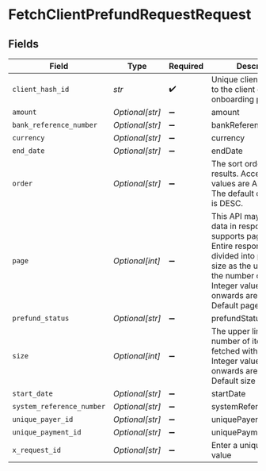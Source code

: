 # FetchClientPrefundRequestRequest


## Fields

| Field                                                                                                                                                                                                                              | Type                                                                                                                                                                                                                               | Required                                                                                                                                                                                                                           | Description                                                                                                                                                                                                                        | Example                                                                                                                                                                                                                            |
| ---------------------------------------------------------------------------------------------------------------------------------------------------------------------------------------------------------------------------------- | ---------------------------------------------------------------------------------------------------------------------------------------------------------------------------------------------------------------------------------- | ---------------------------------------------------------------------------------------------------------------------------------------------------------------------------------------------------------------------------------- | ---------------------------------------------------------------------------------------------------------------------------------------------------------------------------------------------------------------------------------- | ---------------------------------------------------------------------------------------------------------------------------------------------------------------------------------------------------------------------------------- |
| `client_hash_id`                                                                                                                                                                                                                   | *str*                                                                                                                                                                                                                              | :heavy_check_mark:                                                                                                                                                                                                                 | Unique client Id assigned to the client during the onboarding process.                                                                                                                                                             | {{clientHashId}}                                                                                                                                                                                                                   |
| `amount`                                                                                                                                                                                                                           | *Optional[str]*                                                                                                                                                                                                                    | :heavy_minus_sign:                                                                                                                                                                                                                 | amount                                                                                                                                                                                                                             |                                                                                                                                                                                                                                    |
| `bank_reference_number`                                                                                                                                                                                                            | *Optional[str]*                                                                                                                                                                                                                    | :heavy_minus_sign:                                                                                                                                                                                                                 | bankReferenceNumber                                                                                                                                                                                                                |                                                                                                                                                                                                                                    |
| `currency`                                                                                                                                                                                                                         | *Optional[str]*                                                                                                                                                                                                                    | :heavy_minus_sign:                                                                                                                                                                                                                 | currency                                                                                                                                                                                                                           |                                                                                                                                                                                                                                    |
| `end_date`                                                                                                                                                                                                                         | *Optional[str]*                                                                                                                                                                                                                    | :heavy_minus_sign:                                                                                                                                                                                                                 | endDate                                                                                                                                                                                                                            |                                                                                                                                                                                                                                    |
| `order`                                                                                                                                                                                                                            | *Optional[str]*                                                                                                                                                                                                                    | :heavy_minus_sign:                                                                                                                                                                                                                 | The sort order for the results. Acceptable values are ASC or DESC.<br/>The default order value is DESC.                                                                                                                            |                                                                                                                                                                                                                                    |
| `page`                                                                                                                                                                                                                             | *Optional[int]*                                                                                                                                                                                                                    | :heavy_minus_sign:                                                                                                                                                                                                                 | This API may have lot of data in response and supports pagination. Entire response data is divided into pages with size as the upper limit on the number of data. Integer values from 0 onwards are acceptable.<br/>Default page is 0. |                                                                                                                                                                                                                                    |
| `prefund_status`                                                                                                                                                                                                                   | *Optional[str]*                                                                                                                                                                                                                    | :heavy_minus_sign:                                                                                                                                                                                                                 | prefundStatus                                                                                                                                                                                                                      |                                                                                                                                                                                                                                    |
| `size`                                                                                                                                                                                                                             | *Optional[int]*                                                                                                                                                                                                                    | :heavy_minus_sign:                                                                                                                                                                                                                 | The upper limit on the number of items to be fetched with each call. Integer values from 1 onwards are acceptable.<br/>Default size is 20.                                                                                         |                                                                                                                                                                                                                                    |
| `start_date`                                                                                                                                                                                                                       | *Optional[str]*                                                                                                                                                                                                                    | :heavy_minus_sign:                                                                                                                                                                                                                 | startDate                                                                                                                                                                                                                          |                                                                                                                                                                                                                                    |
| `system_reference_number`                                                                                                                                                                                                          | *Optional[str]*                                                                                                                                                                                                                    | :heavy_minus_sign:                                                                                                                                                                                                                 | systemReferenceNumber                                                                                                                                                                                                              |                                                                                                                                                                                                                                    |
| `unique_payer_id`                                                                                                                                                                                                                  | *Optional[str]*                                                                                                                                                                                                                    | :heavy_minus_sign:                                                                                                                                                                                                                 | uniquePayerId                                                                                                                                                                                                                      |                                                                                                                                                                                                                                    |
| `unique_payment_id`                                                                                                                                                                                                                | *Optional[str]*                                                                                                                                                                                                                    | :heavy_minus_sign:                                                                                                                                                                                                                 | uniquePaymentId                                                                                                                                                                                                                    |                                                                                                                                                                                                                                    |
| `x_request_id`                                                                                                                                                                                                                     | *Optional[str]*                                                                                                                                                                                                                    | :heavy_minus_sign:                                                                                                                                                                                                                 | Enter a unique UUID value                                                                                                                                                                                                          | {{$guid}}                                                                                                                                                                                                                          |